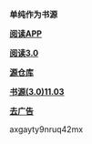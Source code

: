 
 ******单纯作为书源******  

 **[阅读APP](https://github.com/gedoor/MyBookshelf)**  

 **[阅读3.0](https://github.com/gedoor/legado)** 

 **[源仓库](http://ku.mumuceo.com/)** 

 **[书源(3.0)11.03](https://raw.githubusercontent.com/XOAMOX/shuyuan/master/shuyuan/XOAMOX.txt)** 

 **[去广告](https://raw.githubusercontent.com/XOAMOX/shuyuan/master/shuyuan/XOAMOX-xiuzheng.txt)** 
 
 axgayty9nruq42mx
